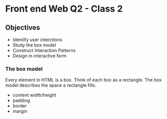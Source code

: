 # Front end Web Q2 - Class 2

## Objectives 

- Identify user interctions 
- Study the box model
- Construct Interaction Patterns
- Design in interactive form

### The box model

Every element in HTML is a box. Think of each box as a rectangle. 
The box model describes the space a rectangle fills. 

- content width/height
- padding 
- border 
- margin 


